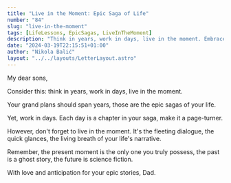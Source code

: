 ```yaml
---
title: "Live in the Moment: Epic Saga of Life"
number: "84"
slug: "live-in-the-moment"
tags: [LifeLessons, EpicSagas, LiveInTheMoment]
description: "Think in years, work in days, live in the moment. Embrace the epic sagas of life with daily dedication. Cherish the present for it is the essence of your narrative."
date: "2024-03-19T22:15:51+01:00"
author: "Nikola Balić"
layout: "../../layouts/LetterLayout.astro"
---
```

My dear sons,

Consider this: think in years, work in days, live in the moment.

Your grand plans should span years, those are the epic sagas of your life.

Yet, work in days. Each day is a chapter in your saga, make it a page-turner.

However, don't forget to live in the moment. It's the fleeting dialogue, the quick glances, the living breath of your life's narrative.

Remember, the present moment is the only one you truly possess, the past is a ghost story, the future is science fiction.

With love and anticipation for your epic stories,
Dad.
